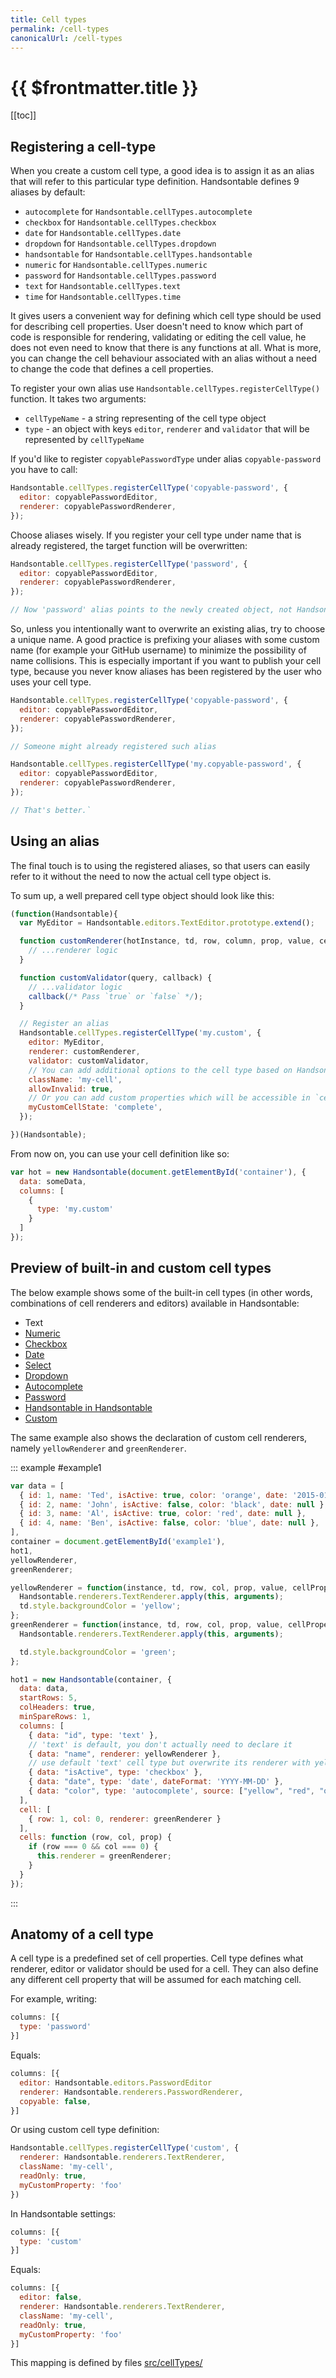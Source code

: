 ```yaml
---
title: Cell types
permalink: /cell-types
canonicalUrl: /cell-types
---
```


# {{ $frontmatter.title }}

[[toc]]

## Registering a cell-type

When you create a custom cell type, a good idea is to assign it as an alias that will refer to this particular type definition. Handsontable defines 9 aliases by default:

* `autocomplete` for `Handsontable.cellTypes.autocomplete`
* `checkbox` for `Handsontable.cellTypes.checkbox`
* `date` for `Handsontable.cellTypes.date`
* `dropdown` for `Handsontable.cellTypes.dropdown`
* `handsontable` for `Handsontable.cellTypes.handsontable`
* `numeric` for `Handsontable.cellTypes.numeric`
* `password` for `Handsontable.cellTypes.password`
* `text` for `Handsontable.cellTypes.text`
* `time` for `Handsontable.cellTypes.time`

It gives users a convenient way for defining which cell type should be used for describing cell properties. User doesn't need to know which part of code is responsible for rendering, validating or editing the cell value, he does not even need to know that there is any functions at all. What is more, you can change the cell behaviour associated with an alias without a need to change the code that defines a cell properties.

To register your own alias use `Handsontable.cellTypes.registerCellType()` function. It takes two arguments:

* `cellTypeName` - a string representing of the cell type object
* `type` - an object with keys `editor`, `renderer` and `validator` that will be represented by `cellTypeName`

If you'd like to register `copyablePasswordType` under alias `copyable-password` you have to call:

```js
Handsontable.cellTypes.registerCellType('copyable-password', {
  editor: copyablePasswordEditor,
  renderer: copyablePasswordRenderer,
});
```

Choose aliases wisely. If you register your cell type under name that is already registered, the target function will be overwritten:

```js
Handsontable.cellTypes.registerCellType('password', {
  editor: copyablePasswordEditor,
  renderer: copyablePasswordRenderer,
});

// Now 'password' alias points to the newly created object, not Handsontable.cellTypes.password
```

So, unless you intentionally want to overwrite an existing alias, try to choose a unique name. A good practice is prefixing your aliases with some custom name (for example your GitHub username) to minimize the possibility of name collisions. This is especially important if you want to publish your cell type, because you never know aliases has been registered by the user who uses your cell type.

```js
Handsontable.cellTypes.registerCellType('copyable-password', {
  editor: copyablePasswordEditor,
  renderer: copyablePasswordRenderer,
});

// Someone might already registered such alias
```

```js
Handsontable.cellTypes.registerCellType('my.copyable-password', {
  editor: copyablePasswordEditor,
  renderer: copyablePasswordRenderer,
});

// That's better.`
```

## Using an alias

The final touch is to using the registered aliases, so that users can easily refer to it without the need to now the actual cell type object is.

To sum up, a well prepared cell type object should look like this:

```js
(function(Handsontable){
  var MyEditor = Handsontable.editors.TextEditor.prototype.extend();

  function customRenderer(hotInstance, td, row, column, prop, value, cellProperties) {
    // ...renderer logic
  }

  function customValidator(query, callback) {
    // ...validator logic
    callback(/* Pass `true` or `false` */);
  }

  // Register an alias
  Handsontable.cellTypes.registerCellType('my.custom', {
    editor: MyEditor,
    renderer: customRenderer,
    validator: customValidator,
    // You can add additional options to the cell type based on Handsontable settings
    className: 'my-cell',
    allowInvalid: true,
    // Or you can add custom properties which will be accessible in `cellProperties`
    myCustomCellState: 'complete',
  });

})(Handsontable);
```

From now on, you can use your cell definition like so:

```js
var hot = new Handsontable(document.getElementById('container'), {
  data: someData,
  columns: [
    {
      type: 'my.custom'
    }
  ]
});
```

## Preview of built-in and custom cell types

The below example shows some of the built-in cell types (in other words, combinations of cell renderers and editors) available in Handsontable:

* Text
* [Numeric](numeric.md)
* [Checkbox](checkbox.md)
* [Date](date.md)
* [Select](select.md)
* [Dropdown](dropdown.md)
* [Autocomplete](autocomplete.md)
* [Password](password.md)
* [Handsontable in Handsontable](handsontable.md)
* [Custom](custom-renderers.md)

The same example also shows the declaration of custom cell renderers, namely `yellowRenderer` and `greenRenderer`.

::: example #example1
```js
var data = [
  { id: 1, name: 'Ted', isActive: true, color: 'orange', date: '2015-01-01' },
  { id: 2, name: 'John', isActive: false, color: 'black', date: null },
  { id: 3, name: 'Al', isActive: true, color: 'red', date: null },
  { id: 4, name: 'Ben', isActive: false, color: 'blue', date: null },
],
container = document.getElementById('example1'),
hot1,
yellowRenderer,
greenRenderer;

yellowRenderer = function(instance, td, row, col, prop, value, cellProperties) {
  Handsontable.renderers.TextRenderer.apply(this, arguments);
  td.style.backgroundColor = 'yellow';
};
greenRenderer = function(instance, td, row, col, prop, value, cellProperties) {
  Handsontable.renderers.TextRenderer.apply(this, arguments);

  td.style.backgroundColor = 'green';
};

hot1 = new Handsontable(container, {
  data: data,
  startRows: 5,
  colHeaders: true,
  minSpareRows: 1,
  columns: [
    { data: "id", type: 'text' },
    // 'text' is default, you don't actually need to declare it
    { data: "name", renderer: yellowRenderer },
    // use default 'text' cell type but overwrite its renderer with yellowRenderer
    { data: "isActive", type: 'checkbox' },
    { data: "date", type: 'date', dateFormat: 'YYYY-MM-DD' },
    { data: "color", type: 'autocomplete', source: ["yellow", "red", "orange", "green", "blue", "gray", "black", "white"] }
  ],
  cell: [
    { row: 1, col: 0, renderer: greenRenderer }
  ],
  cells: function (row, col, prop) {
    if (row === 0 && col === 0) {
      this.renderer = greenRenderer;
    }
  }
});
```
:::

## Anatomy of a cell type

A cell type is a predefined set of cell properties. Cell type defines what renderer, editor or validator should be used for a cell. They can also define any different cell property that will be assumed for each matching cell.

For example, writing:

```js
columns: [{
  type: 'password'
}]
```

Equals:

```js
columns: [{
  editor: Handsontable.editors.PasswordEditor
  renderer: Handsontable.renderers.PasswordRenderer,
  copyable: false,
}]
```

Or using custom cell type definition:

```js
Handsontable.cellTypes.registerCellType('custom', {
  renderer: Handsontable.renderers.TextRenderer,
  className: 'my-cell',
  readOnly: true,
  myCustomProperty: 'foo'
})
```

In Handsontable settings:

```js
columns: [{
  type: 'custom'
}]
```

Equals:

```js
columns: [{
  editor: false,
  renderer: Handsontable.renderers.TextRenderer,
  className: 'my-cell',
  readOnly: true,
  myCustomProperty: 'foo'
}]
```

This mapping is defined by files [src/cellTypes/](https://github.com/handsontable/handsontable/blob/master/src/cellTypes/index.js)
